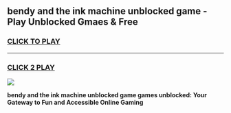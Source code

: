 
## bendy and the ink machine unblocked game - Play Unblocked Gmaes & Free
<h3>
<a href="https://premium.freeplayer.one?title=bendy_and_the_ink_machine_unblocked_game&ref=19F">CLICK TO PLAY</a></h3>
<hr>

<h3>
<a href="https://premium.freeplayer.one?title=bendy_and_the_ink_machine_unblocked_game&ref=19F">CLICK 2 PLAY</a>
  
</h3>

<a href="https://premium.freeplayer.one?title=bendy_and_the_ink_machine_unblocked_game&ref=19F/"><img src="https://clearcache.store/games.png"></a>


**bendy and the ink machine unblocked game games unblocked: Your Gateway to Fun and Accessible Online Gaming**
